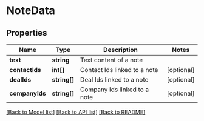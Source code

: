 # NoteData

## Properties
Name | Type | Description | Notes
------------ | ------------- | ------------- | -------------
**text** | **string** | Text content of a note | 
**contactIds** | **int[]** | Contact Ids linked to a note | [optional] 
**dealIds** | **string[]** | Deal Ids linked to a note | [optional] 
**companyIds** | **string[]** | Company Ids linked to a note | [optional] 

[[Back to Model list]](../../README.md#documentation-for-models) [[Back to API list]](../../README.md#documentation-for-api-endpoints) [[Back to README]](../../README.md)


